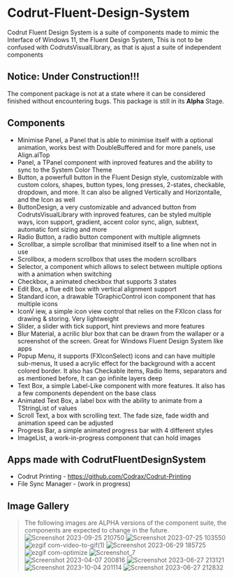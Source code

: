 # Codrut-Fluent-Design-System
Codrut Fluent Design System is a suite of components made to mimic the Interface of Windows 11, the Fluent Design System, This is not to be confused with CodrutsVisualLibrary, as that is ajust a suite of independent components

## Notice: Under Construction!!!
The component package is not at a state where it can be considered finished without encountering bugs. This package is still in its **Alpha** Stage.

## Components
- Minimise Panel, a Panel that is able to minimise itself with a optional animation, works best with DoubleBuffered and for more panels, use Align.alTop
- Panel, a TPanel component with inproved features and the ability to sync to the System Color Theme
- Button, a powerfull button in the Fluent Design style, customizable with custom colors, shapes, button types, long presses, 2-states, checkable, dropdown, and more. It can also be aligned Vertically and Horizontalle, and the Icon as well
- ButtonDesign, a very customizable and advanced button from CodrutsVisualLibrary with inproved features, can be styled multiple ways, icon support, gradient, accent color sync, align, subtext, automatic font sizing and more
- Radio Button, a radio button component with multiple aligmnets
- Scrollbar, a simple scrollbar that minimised itself to a line when not in use
- Scrollbox, a modern scrollbox that uses the modern scrollbars
- Selector, a component which allows to select between multiple options with a animation when switching
- Checkbox, a animated checkbox that supports 3 states
- Edit Box, a flue edit box with vertical alignment support
- Standard icon, a drawable TGraphicControl icon component that has multiple icons
- IconV iew, a simple icon view control that relies on the FXIcon class for drawing & storing. Very lightweight
- Slider, a slider with tick support, hint previews and more features
- Blur Material, a acrilic blur box that can be drawn from the wallaper or a screenshot of the screen. Great for Windows Fluent Design System like apps
- Popup Menu, it supports (FXIconSelect) icons and can have multiple sub-menus, It used a acrylic effect for the background with a accent colored border. It also has Checkable items, Radio Items, separators and as mentioned before, It can go infinite layers deep
- Text Box, a simple Label-Like component with more features. It also has a few components dependent on the base class
- Animated Text Box, a label box with the ability to animate from a TStringList of values
- Scroll Text, a box with scrolling text. The fade size, fade width and animation speed can be adjusted
- Progress Bar, a simple animated progress bar with 4 different styles
- ImageList, a work-in-progress component that can hold images

## Apps made with CodrutFluentDesignSystem
 - Codrut Printing - https://github.com/Codrax/Codrut-Printing
 - File Sync Manager - (work in progress)


## Image Gallery
> The following images are ALPHA versions of the component suite, the components are expected to change in the future.
![Screenshot 2023-09-25 210750](https://github.com/Codrax/CodrutFluentDesignSystem/assets/68193064/7df7f666-a793-4b96-bb77-b3ab9a0fe7c0)
![Screenshot 2023-07-25 103550](https://github.com/Codrax/CodrutFluentDesignSystem/assets/68193064/d5245fdc-d226-40df-8d70-424012c3326c)
![ezgif com-video-to-gif(1)](https://github.com/Codrax/CodrutFluentDesignSystem/assets/68193064/8a3b3378-2c76-4baf-a1c2-84fa1748dc93)
![Screenshot 2023-06-29 185725](https://github.com/Codrax/CodrutFluentDesignSystem/assets/68193064/24959e8c-b207-4d24-9bc2-3a46a6e8708b)
![ezgif com-optimize](https://github.com/Codrax/CodrutFluentDesignSystem/assets/68193064/43419ec6-e583-455d-b113-34f49d9137d9)
![Screenshot_7](https://user-images.githubusercontent.com/68193064/215814322-41a0e245-af55-4e97-aaf2-75e81d25dd17.png)
![Screenshot 2023-04-07 200816](https://user-images.githubusercontent.com/68193064/230649040-7c1ccc50-8d72-46b7-afca-d07b734f2112.png)
![Screenshot 2023-06-27 213121](https://github.com/Codrax/CodrutFluentDesignSystem/assets/68193064/786e1e3f-8c57-405a-8abd-173887aa9b06)
![Screenshot 2023-10-04 201114](https://github.com/Codrax/Codrut-Fluent-Design-System/assets/68193064/c05d8eb2-ba8e-4070-ab2f-6aeadd558079)
![Screenshot 2023-06-27 212832](https://github.com/Codrax/CodrutFluentDesignSystem/assets/68193064/e54efb73-4f1f-4236-a632-6cbc1fd07664)

